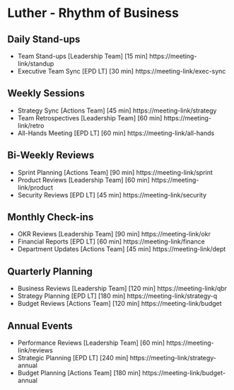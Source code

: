 # Luther - Rhythm of Business

## Daily Stand-ups
- Team Stand-ups [Leadership Team] [15 min] https://meeting-link/standup
- Executive Team Sync [EPD LT] [30 min] https://meeting-link/exec-sync

## Weekly Sessions
- Strategy Sync [Actions Team] [45 min] https://meeting-link/strategy
- Team Retrospectives [Leadership Team] [60 min] https://meeting-link/retro
- All-Hands Meeting [EPD LT] [60 min] https://meeting-link/all-hands

## Bi-Weekly Reviews
- Sprint Planning [Actions Team] [90 min] https://meeting-link/sprint
- Product Reviews [Leadership Team] [60 min] https://meeting-link/product
- Security Reviews [EPD LT] [45 min] https://meeting-link/security

## Monthly Check-ins
- OKR Reviews [Leadership Team] [90 min] https://meeting-link/okr
- Financial Reports [EPD LT] [60 min] https://meeting-link/finance
- Department Updates [Actions Team] [45 min] https://meeting-link/dept

## Quarterly Planning
- Business Reviews [Leadership Team] [120 min] https://meeting-link/qbr
- Strategy Planning [EPD LT] [180 min] https://meeting-link/strategy-q
- Budget Reviews [Actions Team] [120 min] https://meeting-link/budget

## Annual Events
- Performance Reviews [Leadership Team] [60 min] https://meeting-link/reviews
- Strategic Planning [EPD LT] [240 min] https://meeting-link/strategy-annual
- Budget Planning [Actions Team] [180 min] https://meeting-link/budget-annual
